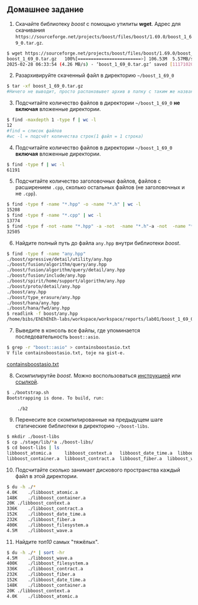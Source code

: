 <!--- Шаблон к оформлению домашней работы -->

## Домашнее задание




1. Скачайте библиотеку *boost* с помощью утилиты **wget**. Адрес для скачивания `https://sourceforge.net/projects/boost/files/boost/1.69.0/boost_1_69_0.tar.gz`.
```sh
$ wget https://sourceforge.net/projects/boost/files/boost/1.69.0/boost_1_69_0.tar.gz
boost_1_69_0.tar.gz   100%[========================>] 106.53M  5.57MB/s    in 25s     
2025-02-28 06:33:54 (4.26 MB/s) - ‘boost_1_69_0.tar.gz’ saved [111710205/111710205]

```
2. Разархивируйте скаченный файл в директорию `~/boost_1_69_0`
```sh
$ tar -xf boost_1_69_0.tar.gz
#Ничего не выводит, просто распаковывет архив в папку с таким же названием.
```
3. Подсчитайте количество файлов в директории `~/boost_1_69_0` **не включая** вложенные директории.
```sh
$ find -maxdepth 1 -type f | wc -l
12
#find = список файлов
#wc -l = подсчёт количества строк(1 файл = 1 строка)
```
4. Подсчитайте количество файлов в директории `~/boost_1_69_0` **включая** вложенные директории.
```sh
$ find -type f | wc -l
61191
```
5. Подсчитайте количество заголовочных файлов, файлов с расширением `.cpp`, сколько остальных файлов (не заголовочных и не `.cpp`).
```sh
$ find -type f -name "*.hpp" -o -name "*.h" | wc -l
15208
$ find -type f -name "*.cpp" | wc -l
13774
$ find -type f -not -name "*.hpp" -a -not  -name "*.h"-a -not  -name "*.cpp"  | wc -l
32505
```
6. Найдите полный путь до файла `any.hpp` внутри библиотеки *boost*.
```sh
$ find -type f -name "any.hpp"
./boost/xpressive/detail/utility/any.hpp
./boost/fusion/algorithm/query/any.hpp
./boost/fusion/algorithm/query/detail/any.hpp
./boost/fusion/include/any.hpp
./boost/spirit/home/support/algorithm/any.hpp
./boost/proto/detail/any.hpp
./boost/any.hpp
./boost/type_erasure/any.hpp
./boost/hana/any.hpp
./boost/hana/fwd/any.hpp
$ readlink -f boost/any.hpp
/home/bibs/EhEhEhEh-labs/workspace/workspace/reports/lab01/boost_1_69_0/boost/any.hpp
```
7. Выведите в консоль все файлы, где упоминается последовательность `boost::asio`.
```sh
$ grep -r "boost::asio" > containsboostasio.txt
V file containsboostasio.txt, toje na gist-e.
```
[containsboostasio.txt](https://gist.github.com/EhEhEhEh-labs/24e91eeb981f4ac8385c20d5e9f566f0#file-containsboostasio-txt/)

8. Скомпилирутйе *boost*. Можно воспользоваться [инструкцией](https://www.boost.org/doc/libs/1_61_0/more/getting_started/unix-variants.html#or-build-custom-binaries) или [ссылкой](https://codeyarns.com/2017/01/24/how-to-build-boost-on-linux/).
```sh
$ ./bootstrap.sh
Bootstrapping is done. To build, run:

    ./b2

```
9. Перенесите все скомпилированные на предыдущем шаге статические библиотеки в директорию `~/boost-libs`.
```sh
$ mkdir ./boost-libs
$ cp ./stage/lib/*a ./boost-libs/
$ cd boost-libs | ls
libboost_atomic.a     libboost_context.a   libboost_date_time.a  libboost_filesystem.a
libboost_container.a  libboost_contract.a  libboost_fiber.a	 libboost_wave.a
```
10. Подсчитайте сколько занимает дискового пространства каждый файл в этой директории.
```sh
$ du -h ./*
4.0K	./libboost_atomic.a
148K	./libboost_container.a
20K	./libboost_context.a
336K	./libboost_contract.a
152K	./libboost_date_time.a
232K	./libboost_fiber.a
400K	./libboost_filesystem.a
4.5M	./libboost_wave.a

```
11. Найдите *топ10* самых "тяжёлых".
```sh
$ du -h ./* | sort -hr
4.5M	./libboost_wave.a
400K	./libboost_filesystem.a
336K	./libboost_contract.a
232K	./libboost_fiber.a
152K	./libboost_date_time.a
148K	./libboost_container.a
20K	./libboost_context.a
4.0K	./libboost_atomic.a
```

